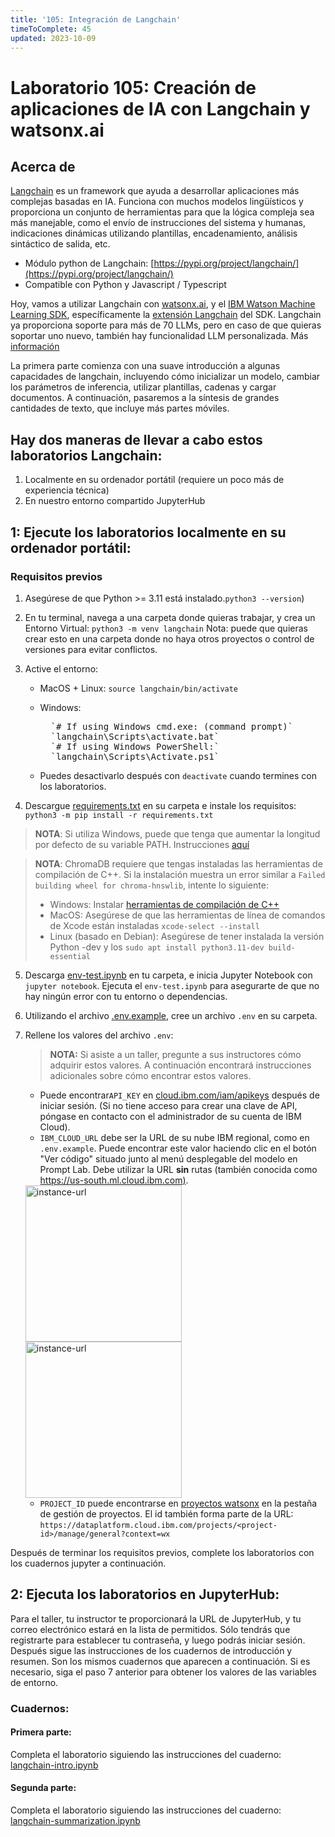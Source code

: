 ```yaml
---
title: '105: Integración de Langchain'
timeToComplete: 45
updated: 2023-10-09
---
```


# Laboratorio 105: Creación de aplicaciones de IA con Langchain y watsonx.ai

## Acerca de

[Langchain](https://docs.langchain.com/docs/) es un framework que ayuda a desarrollar aplicaciones más complejas basadas en IA. Funciona con muchos modelos lingüísticos y proporciona un conjunto de herramientas para que la lógica compleja sea más manejable, como el envío de instrucciones del sistema y humanas, indicaciones dinámicas utilizando plantillas, encadenamiento, análisis sintáctico de salida, etc.

*   Módulo python de Langchain: [https://pypi.org/project/langchain/](https://pypi.org/project/langchain/)
*   Compatible con Python y Javascript / Typescript

Hoy, vamos a utilizar Langchain con [watsonx.ai](https://www.ibm.com/products/watsonx-ai), y el [IBM Watson Machine Learning SDK](https://ibm.github.io/watson-machine-learning-sdk/), específicamente la [extensión Langchain](https://ibm.github.io/watson-machine-learning-sdk/fm_extensions.html#langchain) del SDK. Langchain ya proporciona soporte para más de 70 LLMs, pero en caso de que quieras soportar uno nuevo, también hay funcionalidad LLM personalizada. Más [información](https://python.langchain.com/docs/modules/model_io/models/llms/custom_llm)

La primera parte comienza con una suave introducción a algunas capacidades de langchain, incluyendo cómo inicializar un modelo, cambiar los parámetros de inferencia, utilizar plantillas, cadenas y cargar documentos. A continuación, pasaremos a la síntesis de grandes cantidades de texto, que incluye más partes móviles.

## Hay dos maneras de llevar a cabo estos laboratorios Langchain:

1.  Localmente en su ordenador portátil (requiere un poco más de experiencia técnica)
2.  En nuestro entorno compartido JupyterHub

## 1: Ejecute los laboratorios localmente en su ordenador portátil:

### Requisitos previos

1.  Asegúrese de que Python >= 3.11 está instalado.`python3 --version`)

2.  En tu terminal, navega a una carpeta donde quieras trabajar, y crea un Entorno Virtual: `python3 -m venv langchain` Nota: puede que quieras crear esto en una carpeta donde no haya otros proyectos o control de versiones para evitar conflictos.

3.  Active el entorno:

    *   MacOS + Linux: `source langchain/bin/activate`

    *   Windows:

        <pre>
          `# If using Windows cmd.exe: (command prompt)`
          `langchain\Scripts\activate.bat`
          `# If using Windows PowerShell:`
          `langchain\Scripts\Activate.ps1`
        </pre>

    *   Puedes desactivarlo después con `deactivate` cuando termines con los laboratorios.

4.  Descargue [requirements.txt](https://github.com/ibm-build-lab/VAD-VAR-Workshop/blob/main/content/Watsonx/WatsonxAI/105/requirements.txt) en su carpeta e instale los requisitos: `python3 -m pip install -r requirements.txt`

> **NOTA**: Si utiliza Windows, puede que tenga que aumentar la longitud por defecto de su variable PATH. Instrucciones [aquí](https://www.howtogeek.com/266621/how-to-make-windows-10-accept-file-paths-over-260-characters/)

> **NOTA**: ChromaDB requiere que tengas instaladas las herramientas de compilación de C++. Si la instalación muestra un error similar a `Failed building wheel for chroma-hnswlib`, intente lo siguiente:
>
> *   Windows: Instalar [herramientas de compilación de C++](https://visualstudio.microsoft.com/visual-cpp-build-tools/)
> *   MacOS: Asegúrese de que las herramientas de línea de comandos de Xcode están instaladas `xcode-select --install`
> *   Linux (basado en Debian): Asegúrese de tener instalada la versión Python -dev y los `sudo apt install python3.11-dev build-essential`

5.  Descarga [env-test.ipynb](https://github.com/ibm-build-lab/VAD-VAR-Workshop/blob/main/content/Watsonx/WatsonxAI/105/env-test.ipynb) en tu carpeta, e inicia Jupyter Notebook con `jupyter notebook`. Ejecuta el `env-test.ipynb` para asegurarte de que no hay ningún error con tu entorno o dependencias.

6.  Utilizando el archivo [.env.example](https://github.com/ibm-build-lab/VAD-VAR-Workshop/blob/main/content/Watsonx/WatsonxAI/105/.env.example), cree un archivo `.env` en su carpeta.

7.  Rellene los valores del archivo `.env`:

    > **NOTA:** Si asiste a un taller, pregunte a sus instructores cómo adquirir estos valores. A continuación encontrará instrucciones adicionales sobre cómo encontrar estos valores.

    *   Puede encontrar`API_KEY` en [cloud.ibm.com/iam/apikeys](https://cloud.ibm.com/iam/apikeys) después de iniciar sesión. (Si no tiene acceso para crear una clave de API, póngase en contacto con el administrador de su cuenta de IBM Cloud).
    *   `IBM_CLOUD_URL` debe ser la URL de su nube IBM regional, como en `.env.example`. Puede encontrar este valor haciendo clic en el botón "Ver código" situado junto al menú desplegable del modelo en Prompt Lab. Debe utilizar la URL **sin** rutas (también conocida como [https://us-south.ml.cloud.ibm.com)](https://us-south.ml.cloud.ibm.com).

    <img src="https://raw.githubusercontent.com/ibm-build-lab/VAD-VAR-Workshop/karsten/ws-follow-on/content/Watsonx/WatsonxAI/images/105/instance-url.png" alt="instance-url" width="250" />

    <img src="https://raw.githubusercontent.com/ibm-build-lab/VAD-VAR-Workshop/karsten/ws-follow-on/content/Watsonx/WatsonxAI/images/105/instance-url-2.png" alt="instance-url" width="250" />

    *   `PROJECT_ID` puede encontrarse en [proyectos watsonx](https://dataplatform.cloud.ibm.com/projects/?context=wx) en la pestaña de gestión de proyectos. El id también forma parte de la URL: `https://dataplatform.cloud.ibm.com/projects/<project-id>/manage/general?context=wx`

Después de terminar los requisitos previos, complete los laboratorios con los cuadernos jupyter a continuación.

## 2: Ejecuta los laboratorios en JupyterHub:

Para el taller, tu instructor te proporcionará la URL de JupyterHub, y tu correo electrónico estará en la lista de permitidos. Sólo tendrás que registrarte para establecer tu contraseña, y luego podrás iniciar sesión. Después sigue las instrucciones de los cuadernos de introducción y resumen. Son los mismos cuadernos que aparecen a continuación. Si es necesario, siga el paso 7 anterior para obtener los valores de las variables de entorno.

### Cuadernos:

#### Primera parte:

Completa el laboratorio siguiendo las instrucciones del cuaderno: [langchain-intro.ipynb](https://github.com/ibm-build-lab/VAD-VAR-Workshop/blob/main/content/Watsonx/WatsonxAI/105/langchain-intro.ipynb)

#### Segunda parte:

Completa el laboratorio siguiendo las instrucciones del cuaderno: [langchain-summarization.ipynb](https://github.com/ibm-build-lab/VAD-VAR-Workshop/blob/main/content/Watsonx/WatsonxAI/105/langchain-summarization.ipynb)
